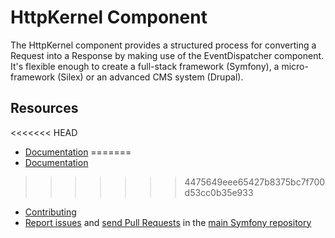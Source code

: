 HttpKernel Component
====================

The HttpKernel component provides a structured process for converting a Request
into a Response by making use of the EventDispatcher component. It's flexible
enough to create a full-stack framework (Symfony), a micro-framework (Silex) or
an advanced CMS system (Drupal).

Resources
---------

<<<<<<< HEAD
  * [Documentation](https://symfony.com/doc/current/components/http_kernel.html)
=======
  * [Documentation](https://symfony.com/doc/current/components/http_kernel/index.html)
>>>>>>> 4475649eee65427b8375bc7f700d53cc0b35e933
  * [Contributing](https://symfony.com/doc/current/contributing/index.html)
  * [Report issues](https://github.com/symfony/symfony/issues) and
    [send Pull Requests](https://github.com/symfony/symfony/pulls)
    in the [main Symfony repository](https://github.com/symfony/symfony)
